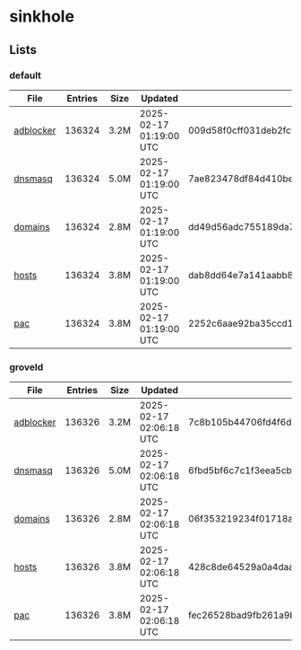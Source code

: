 # sinkhole

## Lists

### default

|File|Entries|Size|Updated|Hash|
|-|-|-|-|-|
|[adblocker](https://raw.githubusercontent.com/groveld/sinkhole/lists/default/adblocker.txt)|136324|3.2M|2025-02-17 01:19:00 UTC|009d58f0cff031deb2fcfd74af81730bea761a07f73086f210f2ceaecb76158c|
|[dnsmasq](https://raw.githubusercontent.com/groveld/sinkhole/lists/default/dnsmasq.txt)|136324|5.0M|2025-02-17 01:19:00 UTC|7ae823478df84d410be07b7ae8d3b811ca3991584429e8f279d246040762f173|
|[domains](https://raw.githubusercontent.com/groveld/sinkhole/lists/default/domains.txt)|136324|2.8M|2025-02-17 01:19:00 UTC|dd49d56adc755189da718325cf33d9b4cf048ebd69fbaf0fe4b12f63139b67a4|
|[hosts](https://raw.githubusercontent.com/groveld/sinkhole/lists/default/hosts.txt)|136324|3.8M|2025-02-17 01:19:00 UTC|dab8dd64e7a141aabb8a24ce34cb4fa49b0ceb24f30a01bcfec28dfb59d7b940|
|[pac](https://raw.githubusercontent.com/groveld/sinkhole/lists/default/pac.txt)|136324|3.8M|2025-02-17 01:19:00 UTC|2252c6aae92ba35ccd1b2aea05d718d0ac081b8767b2fcc68387733683d5f600|

### groveld

|File|Entries|Size|Updated|Hash|
|-|-|-|-|-|
|[adblocker](https://raw.githubusercontent.com/groveld/sinkhole/lists/groveld/adblocker.txt)|136326|3.2M|2025-02-17 02:06:18 UTC|7c8b105b44706fd4f6da33bfa76e86aa30465c189bd247f60c76ec397d0716d0|
|[dnsmasq](https://raw.githubusercontent.com/groveld/sinkhole/lists/groveld/dnsmasq.txt)|136326|5.0M|2025-02-17 02:06:18 UTC|6fbd5bf6c7c1f3eea5cbb8972b7aae05555737cfc4a66f589d7bdfe3ff4ae6e3|
|[domains](https://raw.githubusercontent.com/groveld/sinkhole/lists/groveld/domains.txt)|136326|2.8M|2025-02-17 02:06:18 UTC|06f353219234f01718a4debbe1ebead3582761c26473a2ec4cb59b383ab6fe23|
|[hosts](https://raw.githubusercontent.com/groveld/sinkhole/lists/groveld/hosts.txt)|136326|3.8M|2025-02-17 02:06:18 UTC|428c8de64529a0a4daa80d713aa19bebb7b30deaf225bdb8d8b266883e225bc5|
|[pac](https://raw.githubusercontent.com/groveld/sinkhole/lists/groveld/pac.txt)|136326|3.8M|2025-02-17 02:06:18 UTC|fec26528bad9fb261a9b04661eb7f7d3a4d56dd0aa0f3a6526dc2066192f44d6|
